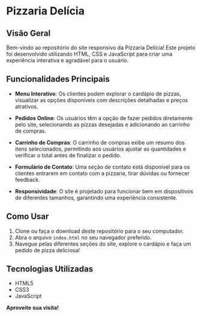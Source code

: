 # Pizzaria Delícia

## Visão Geral

Bem-vindo ao repositório do site responsivo da Pizzaria Delícia! Este projeto foi desenvolvido utilizando HTML, CSS e JavaScript para criar uma experiência interativa e agradável para o usuário.

## Funcionalidades Principais

- **Menu Interativo**: Os clientes podem explorar o cardápio de pizzas, visualizar as opções disponíveis com descrições detalhadas e preços atrativos.

- **Pedidos Online**: Os usuários têm a opção de fazer pedidos diretamente pelo site, selecionando as pizzas desejadas e adicionando ao carrinho de compras.

- **Carrinho de Compras**: O carrinho de compras exibe um resumo dos itens selecionados, permitindo aos usuários ajustar as quantidades e verificar o total antes de finalizar o pedido.

- **Formulário de Contato**: Uma seção de contato está disponível para os clientes entrarem em contato com a pizzaria, tirar dúvidas ou fornecer feedback.

- **Responsividade**: O site é projetado para funcionar bem em dispositivos de diferentes tamanhos, garantindo uma experiência consistente.

## Como Usar

1. Clone ou faça o download deste repositório para o seu computador.
2. Abra o arquivo `index.html` no seu navegador preferido.
3. Navegue pelas diferentes seções do site, explore o cardápio e faça um pedido de pizza deliciosa!

## Tecnologias Utilizadas

- HTML5
- CSS3
- JavaScript

**Aproveite sua visita!**
